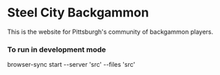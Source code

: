 # Steel City Backgammon

This is the website for Pittsburgh's community of backgammon players.

### To run in development mode
browser-sync start --server 'src' --files 'src'